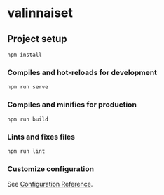 # valinnaiset

## Project setup
```
npm install
```

### Compiles and hot-reloads for development
```
npm run serve
```

### Compiles and minifies for production
```
npm run build
```



### Lints and fixes files
```
npm run lint
```

### Customize configuration
See [Configuration Reference](https://cli.vuejs.org/config/).
